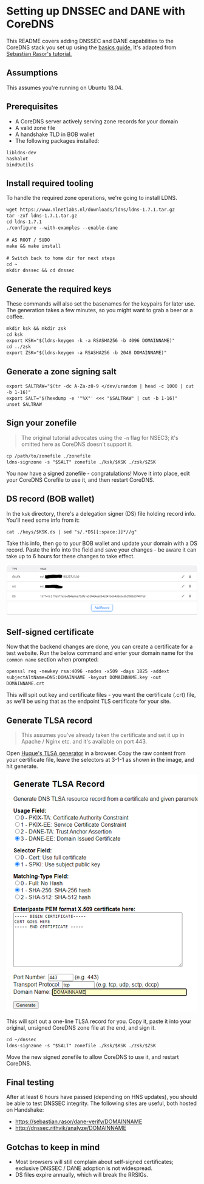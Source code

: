 # Setting up DNSSEC and DANE with CoreDNS

This README covers adding DNSSEC and DANE capabilities to the CoreDNS stack you set up using the [basics guide.](../CoreDNS_basics/README.md) It's adapted from [Sebastian Rasor's tutorial.](https://ras.cr/handshake-tutorial.html)

## Assumptions

This assumes you're running on Ubuntu 18.04.

## Prerequisites

- A CoreDNS server actively serving zone records for your domain
- A valid zone file
- A handshake TLD in BOB wallet
- The following packages installed:

```
libldns-dev
hashalot 
bind9utils
```

## Install required tooling

To handle the required zone operations, we're going to install LDNS.

```
wget https://www.nlnetlabs.nl/downloads/ldns/ldns-1.7.1.tar.gz
tar -zxf ldns-1.7.1.tar.gz
cd ldns-1.7.1
./configure --with-examples --enable-dane

# AS ROOT / SUDO
make && make install

# Switch back to home dir for next steps
cd ~
mkdir dnssec && cd dnssec
```

## Generate the required keys

These commands will also set the basenames for the keypairs for later use. The generation takes a few minutes, so you might want to grab a beer or a coffee.

```
mkdir ksk && mkdir zsk
cd ksk
export KSK="$(ldns-keygen -k -a RSASHA256 -b 4096 DOMAINNAME)" 
cd ../zsk
export ZSK="$(ldns-keygen -a RSASHA256 -b 2048 DOMAINNAME)"
```

## Generate a zone signing salt

```
export SALTRAW="$(tr -dc A-Za-z0-9 </dev/urandom | head -c 1000 | cut -b 1-16)"
export SALT="$(hexdump -e '"%X"' <<< "$SALTRAW" | cut -b 1-16)"
unset SALTRAW
```

## Sign your zonefile

> The original tutorial advocates using the `-n` flag for NSEC3; it's omitted here as CoreDNS doesn't support it.

```
cp /path/to/zonefile ./zonefile
ldns-signzone -s "$SALT" zonefile ./ksk/$KSK ./zsk/$ZSK
```

You now have a signed zonefile - congratulations! Move it into place, edit your CoreDNS Corefile to use it, and then restart CoreDNS.

## DS record (BOB wallet)

In the `ksk` directory, there's a delegation signer (DS) file holding record info. You'll need some info from it:

```
cat ./keys/$KSK.ds | sed "s/.*DS[[:space:]]*//g"
```

Take this info, then go to your BOB wallet and update your domain with a DS record. Paste the info into the field and save your changes - be aware it can take up to 6 hours for these changes to take effect.

![](DS_record.PNG "HNS DS record config")

## Self-signed certificate

Now that the backend changes are done, you can create a certificate for a test website. Run the below command and enter your domain name for the `common name` section when prompted:

```
openssl req -newkey rsa:4096 -nodes -x509 -days 1825 -addext subjectAltName=DNS:DOMAINNAME -keyout DOMAINNAME.key -out DOMAINNAME.crt
```

This will spit out key and certificate files - you want the certificate (.crt) file, as we'll be using that as the endpoint TLS certificate for your site.

## Generate TLSA record

> This assumes you've already taken the certificate and set it up in Apache / Nginx etc. and it's available on port 443.

Open [Huque's TLSA generator](https://www.huque.com/bin/gen_tlsa) in a browser. Copy the raw content from your certificate file, leave the selectors at 3-1-1 as shown in the image, and hit generate.

![](TLSA_gen.PNG "HNS TLSA record generation")

This will spit out a one-line TLSA record for you. Copy it, paste it into your original, unsigned CoreDNS zone file at the end, and sign it.

```
cd ~/dnssec
ldns-signzone -s "$SALT" zonefile ./ksk/$KSK ./zsk/$ZSK
```

Move the new signed zonefile to allow CoreDNS to use it, and restart CoreDNS.

## Final testing

After at least 6 hours have passed (depending on HNS updates), you should be able to test DNSSEC integrity. The following sites are useful, both hosted on Handshake:

- https://sebastian.rasor/dane-verify/DOMAINNAME 
- http://dnssec.rithvik/analyze/DOMAINNAME 

## Gotchas to keep in mind

- Most browsers will still complain about self-signed certificates; exclusive DNSSEC / DANE adoption is not widespread.
- DS files expire annually, which will break the RRSIGs. 

